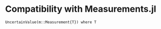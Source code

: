 # Compatibility with Measurements.jl

```@docs
UncertainValue(m::Measurement{T}) where T
```

[^1]:
    M. Giordano, 2016, "Uncertainty propagation with functionally correlated quantities", arXiv:1610.08716 (Bibcode: 2016arXiv161008716G).
